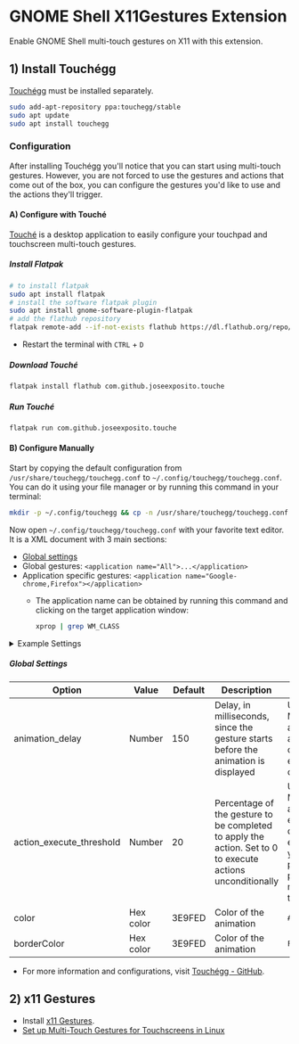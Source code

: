 # GNOME Shell X11Gestures Extension

Enable GNOME Shell multi-touch gestures on X11 with this extension.

## 1) Install Touchégg

[Touchégg](https://github.com/JoseExposito/touchegg) must be installed separately.

```bash
sudo add-apt-repository ppa:touchegg/stable
sudo apt update
sudo apt install touchegg
```

### Configuration

After installing Touchégg you'll notice that you can start using multi-touch gestures. However, you are not forced to use the gestures and actions that come out of the box, you can configure the gestures you'd like to use and the actions they'll trigger.

#### A) Configure with Touché

[Touché](https://github.com/JoseExposito/touche) is a desktop application to easily configure your touchpad and touchscreen multi-touch gestures.

##### Install Flatpak

```bash
# to install flatpak
sudo apt install flatpak
# install the software flatpak plugin
sudo apt install gnome-software-plugin-flatpak
# add the flathub repository
flatpak remote-add --if-not-exists flathub https://dl.flathub.org/repo/flathub.flatpakrepo
```

- Restart the terminal with `CTRL` + `D`

##### Download Touché

```bash
flatpak install flathub com.github.joseexposito.touche
```

##### Run Touché

```bash
flatpak run com.github.joseexposito.touche
```

#### B) Configure Manually

Start by copying the default configuration from `/usr/share/touchegg/touchegg.conf` to `~/.config/touchegg/touchegg.conf`. You can do it using your file manager or by running this command in your terminal:

```bash
mkdir -p ~/.config/touchegg && cp -n /usr/share/touchegg/touchegg.conf ~/.config/touchegg/touchegg.conf
```

Now open `~/.config/touchegg/touchegg.conf` with your favorite text editor.
It is a XML document with 3 main sections:

- [Global settings](#global-settings)
- Global gestures: `<application name="All">...</application>`
- Application specific gestures: `<application name="Google-chrome,Firefox"></application>`
  - The application name can be obtained by running this command and clicking on the target application window:

    ```bash
    xprop | grep WM_CLASS
    ```

<details>
  <summary>Example Settings</summary>

  ```xml
    <touchégg>
      <settings>
        <property name="animation_delay">150</property>
        <property name="action_execute_threshold">20</property>
        <property name="color">auto</property>
        <property name="borderColor">auto</property>
      </settings>
      <application name="All">
        <!-- Three-finger swipe up to show overview -->
        <gesture type="SWIPE" fingers="3" direction="UP">
          <action type="SHOW_OVERVIEW"></action>
        </gesture>
        <!-- Three-finger swipe down to show desktop -->
        <gesture type="SWIPE" fingers="3" direction="DOWN">
          <action type="SHOW_DESKTOP"></action>
        </gesture>
        <!-- Three-finger swipe left to switch to the next workspace -->
        <gesture type="SWIPE" fingers="3" direction="LEFT">
          <action type="CHANGE_WORKSPACE">
            <direction>LEFT</direction>
          </action>
        </gesture>
        <!-- Three-finger swipe right to switch to the previous workspace -->
        <gesture type="SWIPE" fingers="3" direction="RIGHT">
          <action type="CHANGE_WORKSPACE">
            <direction>RIGHT</direction>
          </action>
        </gesture>
        <!-- Pinch with four fingers to open the application launcher -->
        <gesture type="PINCH" fingers="4" direction="IN">
          <action type="LAUNCH_APP">
            <command>rofi -show drun</command>
          </action>
        </gesture>
        <!-- Pinch with three fingers to zoom out -->
        <gesture type="PINCH" fingers="3" direction="OUT">
          <action type="ZOOM_OUT"></action>
        </gesture>
        <!-- Pinch with three fingers to zoom in -->
        <gesture type="PINCH" fingers="3" direction="IN">
          <action type="ZOOM_IN"></action>
        </gesture>
        <!-- Tap with two fingers for right-click -->
        <gesture type="TAP" fingers="2" direction="UNKNOWN">
          <action type="MOUSE_CLICK">
            <button>3</button>
            <on>begin</on>
          </action>
        </gesture>
        <!-- Tap with three fingers for middle-click -->
        <gesture type="TAP" fingers="3" direction="UNKNOWN">
          <action type="MOUSE_CLICK">
            <button>2</button>
            <on>begin</on>
          </action>
        </gesture>
      </application>
    </touchégg>
  ```
</details>

##### Global Settings

| Option                   | Value     | Default | Description                                                                                                | Example                                                                                                                                                                                                                                                                     |
| ------------------------ | --------- | ------- | ---------------------------------------------------------------------------------------------------------- | --------------------------------------------------------------------------------------------------------------------------------------------------------------------------------------------------------------------------------------------------------------------------- |
| animation_delay          | Number    | 150     | Delay, in milliseconds, since the gesture starts before the animation is displayed                         | Use the MAXIMIZE_RESTORE_WINDOW action. You will notice that no animation is displayed if you complete the action quick enough. This property configures that time                                                                                                          |
| action_execute_threshold | Number    | 20      | Percentage of the gesture to be completed to apply the action. Set to 0 to execute actions unconditionally | Use the MAXIMIZE_RESTORE_WINDOW action. You will notice that, even if the animation is displayed, the action is not executed if you did not move your fingers far enough. This property configures the percentage of the gesture that must be reached to execute the action |
| color                    | Hex color | 3E9FED  | Color of the animation                                                                                     | `#909090`                                                                                                                                                                                                                                                                   |
| borderColor              | Hex color | 3E9FED  | Color of the animation                                                                                     | `FFFFFF`                                                                                                                                                                                                                                                                    |

- For more information and configurations, visit [Touchégg - GitHub](https://github.com/JoseExposito/touchegg).

## 2) x11 Gestures

- Install [x11 Gestures](https://extensions.gnome.org/extension/4033/x11-gestures/).
- [Set up Multi-Touch Gestures for Touchscreens in Linux](https://www.gechic.com/en/settings-of-multi-touchscreen-gestures-on-linux/)
